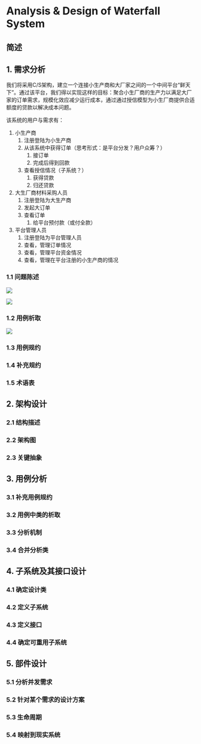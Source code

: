 # Analysis & Design of Waterfall System
## 简述

## 1. 需求分析

我们将采用C/S架构，建立一个连接小生产商和大厂家之间的一个中间平台“鲜天下”。通过该平台，我们得以实现这样的目标：聚合小生厂商的生产力以满足大厂家的订单需求，规模化效应减少运行成本，通过通过授信模型为小生厂商提供合适额度的贷款以解决成本问题。




该系统的用户与需求有：
1. 小生产商
   1. 注册登陆为小生产商
   1. 从该系统中获得订单（思考形式：是平台分发？用户众筹？）
      1. 接订单
      1. 完成后得到回款
   1. 查看授信情况（子系统？）
      1. 获得贷款
      1. 归还贷款
1. 大生厂商材料采购人员
   1. 注册登陆为大生产商
   1. 发起大订单
   1. 查看订单
      1. 给平台预付款（或付全款）
1. 平台管理人员
   1. 注册登陆为平台管理人员
   1. 查看，管理订单情况
   1. 查看，管理平台资金情况
   1. 查看，管理在平台注册的小生产商的情况


### 1.1 问题陈述

![](https://i.imgur.com/Ey2pFOj.png)

![](https://i.imgur.com/aHluZkF.png)

### 1.2 用例析取

![](https://i.imgur.com/jl4bhNe.png)

### 1.3 用例规约

### 1.4 补充规约

### 1.5 术语表

## 2. 架构设计

### 2.1 结构描述

### 2.2 架构图

### 2.3 关键抽象

## 3. 用例分析

### 3.1 补充用例规约

### 3.2 用例中类的析取

### 3.3 分析机制

### 3.4 合并分析类

## 4. 子系统及其接口设计

### 4.1 确定设计类

### 4.2 定义子系统

### 4.3 定义接口

### 4.4 确定可重用子系统

## 5. 部件设计

### 5.1 分析并发需求

### 5.2 针对某个需求的设计方案

### 5.3 生命周期

### 5.4 映射到现实系统
